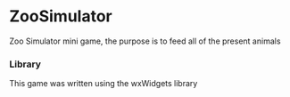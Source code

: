 # ZooSimulator
Zoo Simulator mini game, the purpose is to feed all of the present animals
### Library
This game was written using the wxWidgets library

